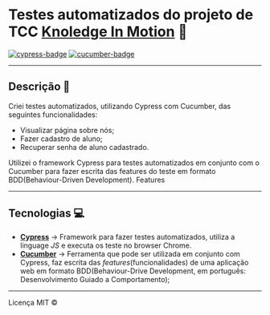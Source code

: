 # Testes automatizados do projeto de TCC [Knoledge In Motion](https://github.com/CardosofGui/Knowledge-In-Motion) 📖

[![cypress-badge][cypress-img]][cypress]
[![cucumber-badge][cucumber-img]][cucumber]

[cypress-img]: https://img.shields.io/badge/Cypress-v7.0-white
[cypress]: https://www.cypress.io/

[cucumber-img]: https://img.shields.io/badge/Cucumber-BDD-brightgreen
[cucumber]: https://cucumber.io/

---
## Descrição 📌
   Criei testes automatizados, utilizando Cypress com Cucumber, das seguintes funcionalidades:
* Visualizar página sobre nós;
* Fazer cadastro de aluno;
* Recuperar senha de aluno cadastrado.


Utilizei o framework Cypress para testes automatizados em conjunto com o Cucumber para fazer escrita das features do teste em formato BDD(Behaviour-Driven Development). Features

---
## Tecnologias 💻
* [__Cypress__](https://www.cypress.io/) -> Framework para fazer testes automatizados, utiliza a linguage *JS* e executa os teste no browser Chrome.
* [__Cucumber__](https://cucumber.io/) -> Ferramenta que pode ser utilizada em conjunto com Cypress, faz escrita das *features*(funcionalidades) de uma aplicação web em formato BDD(Behaviour-Drive Development, em português: Desenvolvimento Guiado a Comportamento);

---
Licença MIT ©
